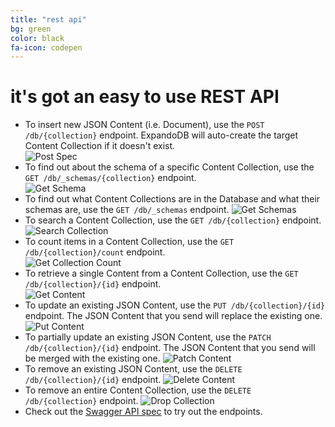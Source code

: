 ```yaml
---
title: "rest api"
bg: green 
color: black
fa-icon: codepen
---
```


# **it's got an easy to use REST API**

- To insert new JSON Content (i.e. Document), use the `POST /db/{collection}` endpoint. ExpandoDB will auto-create the target Content Collection if it doesn't exist.  
  ![Post Spec](img/post-spec.png)
- To find out about the schema of a specific Content Collection, use the `GET /db/_schemas/{collection}` endpoint.  
  ![Get Schema](img/get-schema.PNG)
- To find out what Content Collections are in the Database and what their schemas are, use the `GET /db/_schemas` endpoint.
  ![Get Schemas](img/get-schemas.png)    
- To search a Content Collection, use the `GET /db/{collection}` endpoint.  
  ![Search Collection](img/search-collection.png)
- To count items in a Content Collection, use the `GET /db/{collection}/count` endpoint.  
  ![Get Collection Count](img/get-collection-count.png)
- To retrieve a single Content from a Content Collection, use the `GET /db/{collection}/{id}` endpoint.  
  ![Get Content](img/get-content.png)    
- To update an existing JSON Content, use the `PUT /db/{collection}/{id}` endpoint. The JSON Content that you send will 
  replace the existing one.
  ![Put Content](img/put-collection.png)
- To partially update an existing JSON Content, use the `PATCH /db/{collection}/{id}` endpoint. The JSON Content that you send will be merged
  with the existing one.
  ![Patch Content](img/patch-collection.png)
- To remove an existing JSON Content, use the `DELETE /db/{collection}/{id}` endpoint.
  ![Delete Content](img/delete-collection.png) 
- To remove an entire Content Collection, use the `DELETE /db/{collection}` endpoint.
  ![Drop Collection](img/drop-collection.png) 
- Check out the [Swagger API spec](http://localhost:9000/api-spec/index.html) to try out the endpoints.
